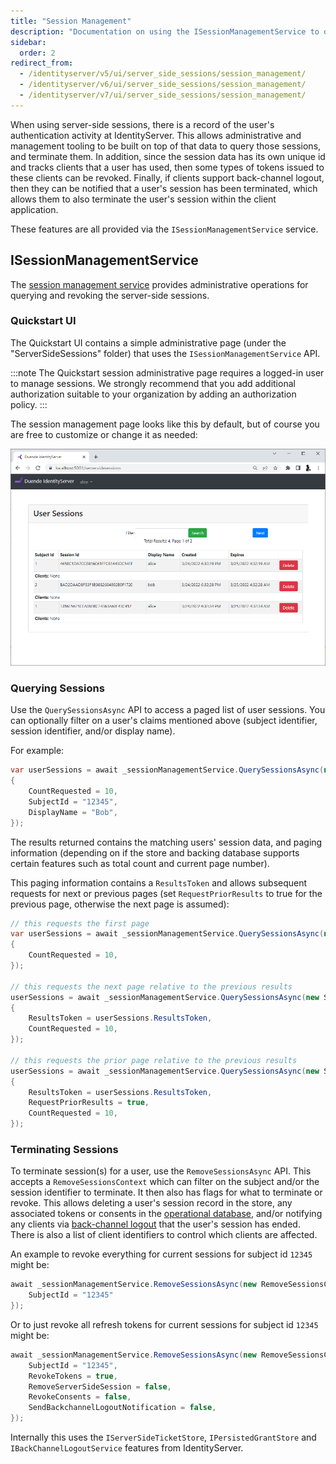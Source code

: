 ```yaml
---
title: "Session Management"
description: "Documentation on using the ISessionManagementService to query and terminate user sessions in IdentityServer, including revoking tokens and sending back-channel logout notifications."
sidebar:
  order: 2
redirect_from:
  - /identityserver/v5/ui/server_side_sessions/session_management/
  - /identityserver/v6/ui/server_side_sessions/session_management/
  - /identityserver/v7/ui/server_side_sessions/session_management/
---
```


When using server-side sessions, there is a record of the user's authentication activity at IdentityServer.
This allows administrative and management tooling to be built on top of that data to query those sessions, and terminate them.
In addition, since the session data has its own unique id and tracks clients that a user has used, then some types of tokens issued to these clients can be revoked.
Finally, if clients support back-channel logout, then they can be notified that a user's session has been terminated, which allows them to also terminate the user's session within the client application.

These features are all provided via the `ISessionManagementService` service.

## ISessionManagementService

The [session management service](/identityserver/reference/services/session-management-service.md) provides administrative operations for querying and revoking the server-side sessions.

### Quickstart UI

The Quickstart UI contains a simple administrative page (under the "ServerSideSessions" folder) that uses the `ISessionManagementService` API.

:::note
The Quickstart session administrative page requires a logged-in user to manage sessions. We strongly recommend that you add additional authorization suitable to your organization by adding an authorization policy.
:::

The session management page looks like this by default, but of course you are free to customize or change it as needed:

![A table showing the active user sessions in IdentityServer](images/session_query.png)


### Querying Sessions

Use the `QuerySessionsAsync` API to access a paged list of user sessions.
You can optionally filter on a user's claims mentioned above (subject identifier, session identifier, and/or display name).

For example:

```cs
var userSessions = await _sessionManagementService.QuerySessionsAsync(new SessionQuery
{
    CountRequested = 10,
    SubjectId = "12345",
    DisplayName = "Bob",
});
```

The results returned contains the matching users' session data, and paging information (depending on if the store and backing database supports certain features such as total count and current page number).

This paging information contains a `ResultsToken` and allows subsequent requests for next or previous pages (set `RequestPriorResults` to true for the previous page, otherwise the next page is assumed):

```cs
// this requests the first page
var userSessions = await _sessionManagementService.QuerySessionsAsync(new SessionQuery
{
    CountRequested = 10,
});

// this requests the next page relative to the previous results
userSessions = await _sessionManagementService.QuerySessionsAsync(new SessionQuery
{
    ResultsToken = userSessions.ResultsToken,
    CountRequested = 10,
});

// this requests the prior page relative to the previous results
userSessions = await _sessionManagementService.QuerySessionsAsync(new SessionQuery
{
    ResultsToken = userSessions.ResultsToken,
    RequestPriorResults = true,
    CountRequested = 10,
});
```


### Terminating Sessions

To terminate session(s) for a user, use the `RemoveSessionsAsync` API.
This accepts a `RemoveSessionsContext` which can filter on the subject and/or the session identifier to terminate.
It then also has flags for what to terminate or revoke.
This allows deleting a user's session record in the store, any associated tokens or consents in the [operational database](/identityserver/data/operational.md#grants), and/or notifying any clients via [back-channel logout](/identityserver/ui/logout/notification.md#back-channel-server-side-clients) that the user's session has ended.
There is also a list of client identifiers to control which clients are affected.

An example to revoke everything for current sessions for subject id `12345` might be:

```cs
await _sessionManagementService.RemoveSessionsAsync(new RemoveSessionsContext { 
    SubjectId = "12345"
});
```

Or to just revoke all refresh tokens for current sessions for subject id `12345` might be:

```cs
await _sessionManagementService.RemoveSessionsAsync(new RemoveSessionsContext { 
    SubjectId = "12345",
    RevokeTokens = true,
    RemoveServerSideSession = false,
    RevokeConsents = false,
    SendBackchannelLogoutNotification = false,
});
```

Internally this uses the `IServerSideTicketStore`, `IPersistedGrantStore` and `IBackChannelLogoutService` features from IdentityServer.
